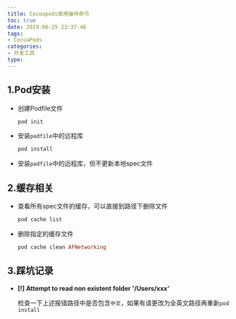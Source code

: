 ```yaml
---
title: Cocoapods常用操作命令
toc: true
date: 2019-06-25 23:37:46
tags:
- CocoaPods
categories:
- 开发工具
type:
---
```




## 1.Pod安装

* 创建Podfile文件

  ```ruby
  pod init
  ```

* 安装`podfile`中的远程库

  ```ruby
  pod install
  ```

* 安装`podfile`中的远程库，但不更新本地spec文件

## 2.缓存相关

* 查看所有spec文件的缓存，可以直接到路径下删除文件

  ```ruby
  pod cache list
  ```

* 删除指定的缓存文件

  ```ruby
  pod cache clean AFNetworking
  ```

## 3.踩坑记录

* **[!] Attempt to read non existent folder '/Users/xxx'**

  检查一下上述报错路径中是否包含`中文`，如果有请更改为全英文路径再重新`pod install`


